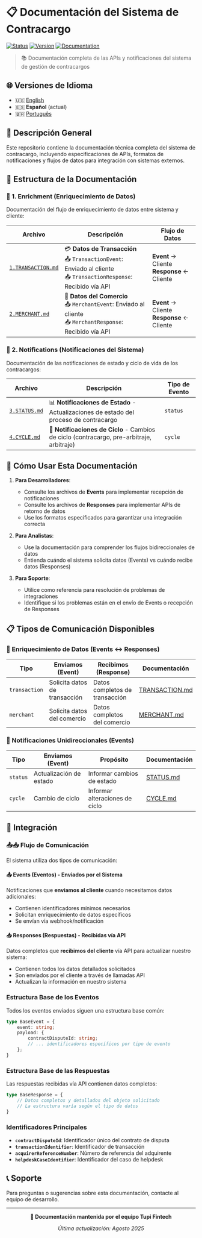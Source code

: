 # 📋 Documentación del Sistema de Contracargo

[![Status](https://img.shields.io/badge/status-active-brightgreen)]()
[![Version](https://img.shields.io/badge/version-1.0.0-blue)]()
[![Documentation](https://img.shields.io/badge/docs-complete-success)]()

> 📚 Documentación completa de las APIs y notificaciones del sistema de gestión de contracargos

## 🌐 Versiones de Idioma

- 🇺🇸 [English](./README.md)
- 🇪🇸 **Español** (actual)
- 🇧🇷 [Português](./README.pt-br.md)

## 🎯 Descripción General

Este repositorio contiene la documentación técnica completa del sistema de contracargo, incluyendo especificaciones de APIs, formatos de notificaciones y flujos de datos para integración con sistemas externos.

## 📁 Estructura de la Documentación

### 🔄 1. Enrichment (Enriquecimiento de Datos)

Documentación del flujo de enriquecimiento de datos entre sistema y cliente:

| Archivo | Descripción | Flujo de Datos |
|---------|-------------|----------------|
| [`1.TRANSACTION.md`](./1.Enrichment/1.TRANSACTION.md) | 💳 **Datos de Transacción**<br/>📤 `TransactionEvent`: Enviado al cliente<br/>📥 `TransactionResponse`: Recibido vía API | **Event** → Cliente<br/>**Response** ← Cliente |
| [`2.MERCHANT.md`](./1.Enrichment/2.MERCHANT.md) | 🏪 **Datos del Comercio**<br/>📤 `MerchantEvent`: Enviado al cliente<br/>📥 `MerchantResponse`: Recibido vía API | **Event** → Cliente<br/>**Response** ← Cliente |

### 📢 2. Notifications (Notificaciones del Sistema)

Documentación de las notificaciones de estado y ciclo de vida de los contracargos:

| Archivo | Descripción | Tipo de Evento |
|---------|-------------|----------------|
| [`3.STATUS.md`](./2.Notifications/3.STATUS.md) | 📊 **Notificaciones de Estado** - Actualizaciones de estado del proceso de contracargo | `status` |
| [`4.CYCLE.md`](./2.Notifications/4.CYCLE.md) | 🔄 **Notificaciones de Ciclo** - Cambios de ciclo (contracargo, pre-arbitraje, arbitraje) | `cycle` |

## 🚀 Cómo Usar Esta Documentación

1. **Para Desarrolladores**: 
   - Consulte los archivos de **Events** para implementar recepción de notificaciones
   - Consulte los archivos de **Responses** para implementar APIs de retorno de datos
   - Use los formatos especificados para garantizar una integración correcta

2. **Para Analistas**: 
   - Use la documentación para comprender los flujos bidireccionales de datos
   - Entienda cuándo el sistema solicita datos (Events) vs cuándo recibe datos (Responses)

3. **Para Soporte**: 
   - Utilice como referencia para resolución de problemas de integraciones
   - Identifique si los problemas están en el envío de Events o recepción de Responses

## 📋 Tipos de Comunicación Disponibles

### 🔄 Enriquecimiento de Datos (Events ↔ Responses)

| Tipo | Enviamos (Event) | Recibimos (Response) | Documentación |
|------|------------------|---------------------|---------------|
| `transaction` | Solicita datos de transacción | Datos completos de transacción | [TRANSACTION.md](./1.Enrichment/1.TRANSACTION.md) |
| `merchant` | Solicita datos del comercio | Datos completos del comercio | [MERCHANT.md](./1.Enrichment/2.MERCHANT.md) |

### 📢 Notificaciones Unidireccionales (Events)

| Tipo | Enviamos (Event) | Propósito | Documentación |
|------|------------------|-----------|---------------|
| `status` | Actualización de estado | Informar cambios de estado | [STATUS.md](./2.Notifications/3.STATUS.md) |
| `cycle` | Cambio de ciclo | Informar alteraciones de ciclo | [CYCLE.md](./2.Notifications/4.CYCLE.md) |

## 🔧 Integración

### 📤📥 Flujo de Comunicación

El sistema utiliza dos tipos de comunicación:

#### 📤 **Events (Eventos)** - Enviados por el Sistema
Notificaciones que **enviamos al cliente** cuando necesitamos datos adicionales:
- Contienen identificadores mínimos necesarios
- Solicitan enriquecimiento de datos específicos
- Se envían vía webhook/notificación

#### 📥 **Responses (Respuestas)** - Recibidas vía API  
Datos completos que **recibimos del cliente** vía API para actualizar nuestro sistema:
- Contienen todos los datos detallados solicitados
- Son enviados por el cliente a través de llamadas API
- Actualizan la información en nuestro sistema

### Estructura Base de los Eventos

Todos los eventos enviados siguen una estructura base común:

```typescript
type BaseEvent = {
    event: string;
    payload: {
        contractDisputeId: string;
        // ... identificadores específicos por tipo de evento
    };
}
```

### Estructura Base de las Respuestas

Las respuestas recibidas vía API contienen datos completos:

```typescript
type BaseResponse = {
    // Datos completos y detallados del objeto solicitado
    // La estructura varía según el tipo de datos
}
```

### Identificadores Principales

- **`contractDisputeId`**: Identificador único del contrato de disputa
- **`transactionIdentifier`**: Identificador de transacción
- **`acquirerReferenceNumber`**: Número de referencia del adquirente
- **`helpdeskCaseIdentifier`**: Identificador del caso de helpdesk

## 📞 Soporte

Para preguntas o sugerencias sobre esta documentación, contacte al equipo de desarrollo.

---

<div align="center">

**📄 Documentación mantenida por el equipo Tupi Fintech**

*Última actualización: Agosto 2025*

</div>
